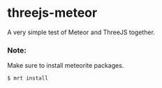 threejs-meteor
==============

A very simple test of Meteor and ThreeJS together.

### Note:
Make sure to install meteorite packages.

``` sh
$ mrt install
```